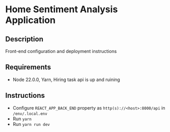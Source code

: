 # Home Sentiment Analysis Application

## Description

Front-end configuration and deployment instructions

## Requirements

   - Node 22.0.0, Yarn, Hiring task api is up and ruining


## Instructions

   - Configure `REACT_APP_BACK_END` property as `http(s)://<host>:8000/api` in `/env/.local.env`
   - Run `yarn`
   - Run `yarn run dev`

